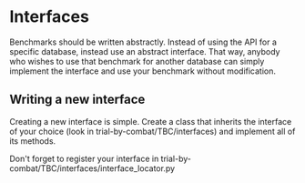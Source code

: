 [interface_locator]: https://github.com/rackerlabs/trial-by-combat/blob/master/TBC/interfaces/interface_locator.py

# Interfaces

Benchmarks should be written abstractly.  Instead of using the API for a specific database, instead use an abstract interface.  That way, anybody who wishes to use that benchmark for another database can simply implement the interface and use your benchmark without modification.

## Writing a new interface

Creating a new interface is simple.  Create a class that inherits the interface of your choice (look in trial-by-combat/TBC/interfaces) and implement all of its methods.

Don't forget to register your interface in trial-by-combat/TBC/interfaces/interface_locator.py